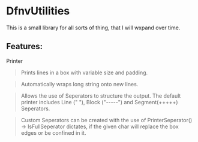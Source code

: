 # DfnvUtilities
This is a small library for all sorts of thing, that I will wxpand over time.

## Features:
Printer
> Prints lines in a box with variable size and padding.

> Automatically wraps long string onto new lines.

> Allows the use of Seperators to structure the output. The default printer includes Line ("     "), Block ("-----") and Segment(+++++) Seperators.

> Custom Seperators can be created with the use of PrinterSeperator() -> IsFullSeperator dictates, if the given char will replace the box edges or be confined in it.
